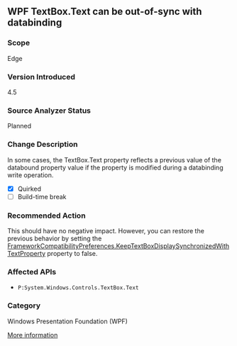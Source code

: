 ## WPF TextBox.Text can be out-of-sync with databinding

### Scope
Edge

### Version Introduced
4.5

### Source Analyzer Status
Planned

### Change Description
In some cases, the TextBox.Text property reflects a previous value of the databound property value if the property is modified during a databinding write operation.

- [x] Quirked
- [ ] Build-time break

### Recommended Action
This should have no negative impact. However, you can restore the previous behavior by setting the [FrameworkCompatibilityPreferences.KeepTextBoxDisplaySynchronizedWithTextProperty](https://msdn.microsoft.com/en-us/library/system.windows.frameworkcompatibilitypreferences.keeptextboxdisplaysynchronizedwithtextproperty(v=vs.110).aspx) property to false.

### Affected APIs
* `P:System.Windows.Controls.TextBox.Text`

### Category
Windows Presentation Foundation (WPF)

[More information](https://msdn.microsoft.com/en-us/library/hh367887(v=vs.110).aspx#wpf)

<!-- breaking change id: 52 -->
